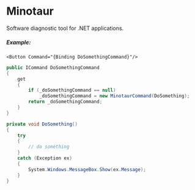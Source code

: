 # Minotaur
Software diagnostic tool for .NET applications.

##### Example:

```xaml
<Button Command="{Binding DoSomethingCommand}"/>
```

```c#
public ICommand DoSomethingCommand
{
    get
    {
        if (_doSomethingCommand == null)
            _doSomethingCommand = new MinotaurCommand(DoSomething);
        return _doSomethingCommand;
    }
}
```

```c#
private void DoSomething()
{
    try
    {
        // do something
    }
    catch (Exception ex)
    {
        System.Windows.MessageBox.Show(ex.Message);
    }
}
```
